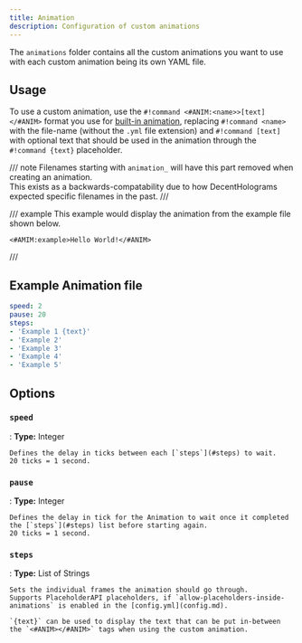 ```yaml
---
title: Animation
description: Configuration of custom animations
---
```


The `animations` folder contains all the custom animations you want to use with each custom animation being its own YAML file.

## Usage

To use a custom animation, use the `#!command <#ANIM:<name>>[text]</#ANIM>` format you use for [built-in animation](../animations.md), replacing `#!command <name>` with the file-name (without the `.yml` file extension) and `#!command [text]` with optional text that should be used in the animation through the `#!command {text}` placeholder.

/// note
Filenames starting with `animation_` will have this part removed when creating an animation.  
This exists as a backwards-compatability due to how DecentHolograms expected specific filenames in the past.
///

/// example
This example would display the animation from the example file shown below.

```command
<#AMIM:example>Hello World!</#ANIM>
```
///

## Example Animation file

```yaml title="animation_example.yml"
speed: 2
pause: 20
steps:
- 'Example 1 {text}'
- 'Example 2'
- 'Example 3'
- 'Example 4'
- 'Example 5'
```

## Options

### `speed`

:   **Type:** Integer

    Defines the delay in ticks between each [`steps`](#steps) to wait.  
    20 ticks = 1 second.

### `pause`

:   **Type:** Integer

    Defines the delay in tick for the Animation to wait once it completed the [`steps`](#steps) list before starting again.  
    20 ticks = 1 second.

### `steps`

:   **Type:** List of Strings

    Sets the individual frames the animation should go through.  
    Supports PlaceholderAPI placeholders, if `allow-placeholders-inside-animations` is enabled in the [config.yml](config.md).

    `{text}` can be used to display the text that can be put in-between the `<#ANIM></#ANIM>` tags when using the custom animation.
